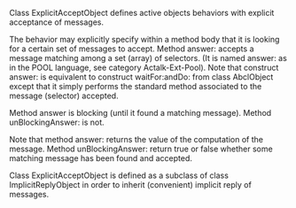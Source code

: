 Class ExplicitAcceptObject defines active objects behaviors with explicit acceptance of messages.

The behavior may explicitly specify within a method body that it is looking for a certain set of messages to accept.
Method answer: accepts a message matching among a set (array) of selectors.
(It is named answer: as in the POOL language, see category Actalk-Ext-Pool).
Note that construct answer: is equivalent to construct waitFor:andDo: from class AbclObject except that it simply performs the standard method associated to the message (selector) accepted.

Method answer is blocking (until it found a matching message).
Method unBlockingAnswer: is not.

Note that method answer: returns the value of the computation of the message. Method unBlockingAnswer: return true or false whether some matching message has been found and accepted.

Class ExplicitAcceptObject is defined as a subclass of class ImplicitReplyObject in order to inherit (convenient) implicit reply of messages.